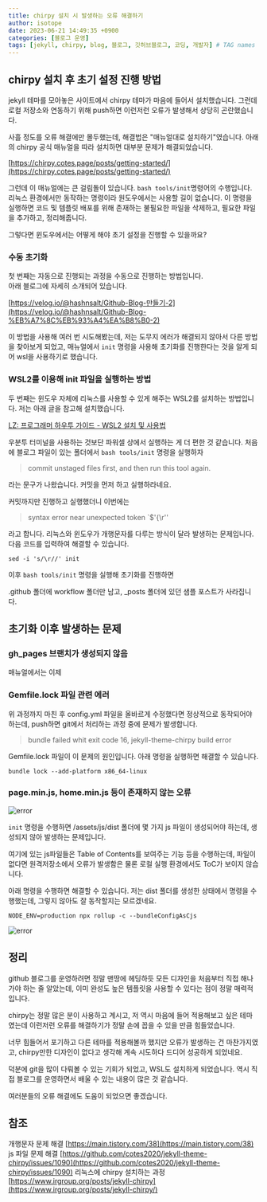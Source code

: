 ```yaml
---
title: chirpy 설치 시 발생하는 오류 해결하기
author: isotope
date: 2023-06-21 14:49:35 +0900
categories: [블로그 운영]
tags: [jekyll, chirpy, blog, 블로그, 깃허브블로그, 코딩, 개발자] # TAG names should always be lowercase
---
```


## chirpy 설치 후 초기 설정 진행 방법

jekyll 테마를 모아놓은 사이트에서 chirpy 테마가 마음에 들어서 설치했습니다.
그런데 로컬 저장소와 연동하기 위해 push하면 이런저런 오류가 발생해서 상당히 곤란했습니다.

사흘 정도를 오류 해결에만 몰두했는데, 해결법은 "매뉴얼대로 설치하기"였습니다.
아래의 chirpy 공식 매뉴얼을 따라 설치하면 대부분 문제가 해결되었습니다.

[https://chirpy.cotes.page/posts/getting-started/](https://chirpy.cotes.page/posts/getting-started/)

그런데 이 매뉴얼에는 큰 걸림돌이 있습니다. `bash tools/init`명령어의 수행입니다. 리눅스 환경에서만 동작하는 명령이라 원도우에서는 사용할 길이 없습니다.
이 명령을 실행하면 코드 및 템플릿 배포를 위해 존재하는 불필요한 파일을 삭제하고, 필요한 파일을 추가하고, 정리해줍니다.

그렇다면 윈도우에서는 어떻게 해야 초기 설정을 진행할 수 있을까요?

### 수동 초기화

첫 번째는 자동으로 진행되는 과정을 수동으로 진행하는 방법입니다.  
아래 블로그에 자세히 소개되어 있습니다.

[https://velog.io/@hashnsalt/Github-Blog-만들기-2](https://velog.io/@hashnsalt/Github-Blog-%EB%A7%8C%EB%93%A4%EA%B8%B0-2)

이 방법을 사용해 여러 번 시도해봤는데, 저는 도무지 에러가 해결되지 않아서 다른 방법을 찾아보게 되었고, 매뉴얼에서 `init` 명령을 사용해 초기화를 진행한다는 것을 알게 되어 wsl을 사용하기로 했습니다.

### WSL2를 이용해 init 파일을 실행하는 방법

두 번째는 윈도우 자체에 리눅스를 사용할 수 있게 해주는 WSL2를 설치하는 방법입니다.
저는 아래 글을 참고해 설치했습니다.

[LZ: 프로그래머 하우투 가이드 - WSL2 설치 및 사용법](https://www.lainyzine.com/ko/article/how-to-install-wsl2-and-use-linux-on-windows-10/)

우분투 터미널을 사용하는 것보단 파워셀 상에서 실행하는 게 더 편한 것 같습니다.
처음에 블로그 파일이 있는 폴더에서 `bash tools/init` 명령을 실행하자

> commit unstaged files first, and then run this tool again.

라는 문구가 나왔습니다. 커밋을 먼저 하고 실행하라네요.

커밋까지만 진행하고 실행했더니 이번에는

> syntax error near unexpected token `$'{\r''

라고 합니다. 리눅스와 윈도우가 개행문자를 다루는 방식이 달라 발생하는 문제입니다. 다음 코드를 입력하여 해결할 수 있습니다.

    sed -i 's/\r//' init

이후 `bash tools/init` 명령을 실행해 초기화를 진행하면

.github 폴더에 workflow 폴더만 남고, \_posts 폴더에 있던 샘플 포스트가 사라집니다.

## 초기화 이후 발생하는 문제

### gh_pages 브랜치가 생성되지 않음

매뉴얼에서는 이제

### Gemfile.lock 파일 관련 에러

위 과정까지 마친 후 config.yml 파일을 올바르게 수정했다면 정상적으로 동작되어야 하는데, push하면 git에서 처리하는 과정 중에 문제가 발생합니다.

> bundle failed whit exit code 16, jekyll-theme-chirpy build error

Gemfile.lock 파일이 이 문제의 원인입니다.
아래 명령을 실행하면 해결할 수 있습니다.

    bundle lock --add-platform x86_64-linux

### page.min.js, home.min.js 등이 존재하지 않는 오류

![error](https://drive.google.com/uc?export=view&id=16pVFQUGsvZZHq1BxaUHQhcMpRZK0EIh3)

`init` 명령을 수행하면 /assets/js/dist 폴더에 몇 가지 js 파일이 생성되어야 하는데, 생성되지 않아 발생하는 문제입니다.

여기에 있는 js파일들은 Table of Contents를 보여주는 기능 등을 수행하는데, 파일이 없다면 원격저장소에서 오류가 발생함은 물론 로컬 실행 환경에서도 ToC가 보이지 않습니다.

아래 명령을 수행하면 해결할 수 있습니다.
저는 dist 폴더를 생성한 상태에서 명령을 수행했는데, 그렇지 않아도 잘 동작할지는 모르겠네요.

    NODE_ENV=production npx rollup -c --bundleConfigAsCjs

![error](https://drive.google.com/uc?export=view&id=1B5Mpiyf1ae_TPlDfp-v23Bimg7kS12_V)

## 정리

github 블로그를 운영하려면 정말 맨땅에 헤딩하듯 모든 디자인을 처음부터 직접 해나가야 하는 줄 알았는데, 이미 완성도 높은 템플릿을 사용할 수 있다는 점이 정말 매력적입니다.

chirpy는 정말 많은 분이 사용하고 계시고, 저 역시 마음에 들어 적용해보고 싶은 테마였는데 이런저런 오류를 해결하기가 정말 손에 꼽을 수 있을 만큼 힘들었습니다.

너무 힘들어서 포기하고 다른 테마를 적용해볼까 했지만 오류가 발생하는 건 마찬가지였고, chirpy만한 디자인이 없다고 생각해 계속 시도하다 드디어 성공하게 되었네요.

덕분에 git을 많이 다뤄볼 수 있는 기회가 되었고, WSL도 설치하게 되었습니다.
역시 직접 블로그를 운영하면서 배울 수 있는 내용이 많은 것 같습니다.

여러분들의 오류 해결에도 도움이 되었으면 좋겠습니다.

## 참조

개행문자 문제 해결
[https://main.tistory.com/38](https://main.tistory.com/38)
js 파일 문제 해결
[https://github.com/cotes2020/jekyll-theme-chirpy/issues/1090](https://github.com/cotes2020/jekyll-theme-chirpy/issues/1090)
리눅스에 chirpy 설치하는 과정
[https://www.irgroup.org/posts/jekyll-chirpy](https://www.irgroup.org/posts/jekyll-chirpy/)
